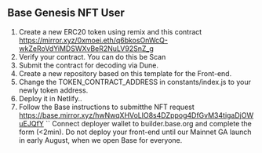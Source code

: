 ## Base Genesis NFT User
1. Create a new ERC20 token using remix and this contract
https://mirror.xyz/0xmoei.eth/q6bkosOnWcQ-wkZeRoVdYiMDSWXvBeR2NuLV92SnZ_g
2. Verify your contract. You can do this be Scan
3. Submit the contract for decoding via Dune.
4. Create a new repository based on this template for the Front-end.
5. Change the TOKEN_CONTRACT_ADDRESS in constants/index.js to your newly token address.
6. Deploy it in Netlify..
7. Follow the Base instructions to submitthe NFT request
https://base.mirror.xyz/hwNwqXHVoLlO8s4DZppog4DfGvM34tigaDjOWuEJQfY
``
Connect deployer wallet to builder.base.org and complete the form (<2min).
Do not deploy your front-end until our Mainnet GA launch in early August, when we open Base for everyone.
```

